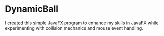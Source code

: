 # DynamicBall
I created this simple JavaFX program to enhance my skills in JavaFX while experimenting with collision mechanics and mouse event handling.
